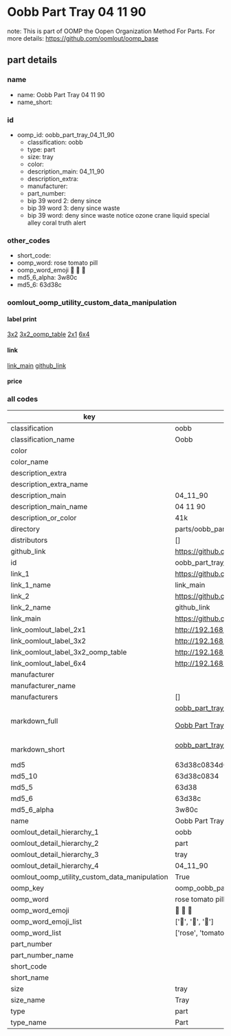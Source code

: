 # Oobb Part Tray 04 11 90  

note: This is part of OOMP the Oopen Organization Method For Parts. For more details: https://github.com/oomlout/oomp_base

##  part details





### name
* name: Oobb Part Tray 04 11 90
* name_short: 
### id
* oomp_id: oobb_part_tray_04_11_90
  * classification: oobb
  * type: part
  * size: tray
  * color: 
  * description_main: 04_11_90
  * description_extra: 
  * manufacturer: 
  * part_number: 
  * bip 39 word 2: deny since
  * bip 39 word 3: deny since waste
  * bip 39 word: deny since waste notice ozone crane liquid special alley coral truth alert

### other_codes
* short_code: 
* oomp_word: rose tomato pill
* oomp_word_emoji :rose: :tomato: :pill:
* md5_6_alpha: 3w80c
* md5_6: 63d38c






### oomlout_oomp_utility_custom_data_manipulation
#### label print
[3x2](http://192.168.1.245:1112/?label=oomp%203w80c)
[3x2_oomp_table](http://192.168.1.107:1112/?label=oomp%203w80c)
[2x1](http://192.168.1.242:1112/?label=oomp%203w80c)
[6x4](http://192.168.1.55:1112/?label=oomp%203w80c)    

#### link

[link_main](https://github.com/oomlout/oomlout_oomp_current_version_messy/tree/main/parts/oobb_part_tray_04_11_90) [github_link](https://github.com/oomlout/oomlout_oomp_part_src/tree/main/parts/oobb_part_tray_04_11_90)                             

#### price







### all codes 
| key | value |  
| --- | --- |  
| classification | oobb |  
| classification_name | Oobb |  
| color |  |  
| color_name |  |  
| description_extra |  |  
| description_extra_name |  |  
| description_main | 04_11_90 |  
| description_main_name | 04 11 90 |  
| description_or_color | 41k |  
| directory | parts/oobb_part_tray_04_11_90 |  
| distributors | [] |  
| github_link | https://github.com/oomlout/oomlout_oomp_part_src/tree/main/parts/oobb_part_tray_04_11_90 |  
| id | oobb_part_tray_04_11_90 |  
| link_1 | https://github.com/oomlout/oomlout_oomp_current_version_messy/tree/main/parts/oobb_part_tray_04_11_90 |  
| link_1_name | link_main |  
| link_2 | https://github.com/oomlout/oomlout_oomp_part_src/tree/main/parts/oobb_part_tray_04_11_90 |  
| link_2_name | github_link |  
| link_main | https://github.com/oomlout/oomlout_oomp_current_version_messy/tree/main/parts/oobb_part_tray_04_11_90 |  
| link_oomlout_label_2x1 | http://192.168.1.242:1112/?label=oomp%203w80c |  
| link_oomlout_label_3x2 | http://192.168.1.245:1112/?label=oomp%203w80c |  
| link_oomlout_label_3x2_oomp_table | http://192.168.1.107:1112/?label=oomp%203w80c |  
| link_oomlout_label_6x4 | http://192.168.1.55:1112/?label=oomp%203w80c |  
| manufacturer |  |  
| manufacturer_name |  |  
| manufacturers | [] |  
| markdown_full | [oobb_part_tray_04_11_90](https://github.com/oomlout/oomlout_oomp_current_version_messy/tree/main/parts/oobb_part_tray_04_11_90)<br>[](https://github.com/oomlout/oomlout_oomp_current_version_messy/tree/main/parts/oobb_part_tray_04_11_90)<br>[Oobb Part Tray 04 11 90](https://github.com/oomlout/oomlout_oomp_current_version_messy/tree/main/parts/oobb_part_tray_04_11_90)<br><br> |  
| markdown_short | [oobb_part_tray_04_11_90](https://github.com/oomlout/oomlout_oomp_current_version_messy/tree/main/parts/oobb_part_tray_04_11_90)<br><br> |  
| md5 | 63d38c0834d0f048c94f496fef7249d5 |  
| md5_10 | 63d38c0834 |  
| md5_5 | 63d38 |  
| md5_6 | 63d38c |  
| md5_6_alpha | 3w80c |  
| name | Oobb Part Tray 04 11 90 |  
| oomlout_detail_hierarchy_1 | oobb |  
| oomlout_detail_hierarchy_2 | part |  
| oomlout_detail_hierarchy_3 | tray |  
| oomlout_detail_hierarchy_4 | 04_11_90 |  
| oomlout_oomp_utility_custom_data_manipulation | True |  
| oomp_key | oomp_oobb_part_tray_04_11_90 |  
| oomp_word | rose tomato pill |  
| oomp_word_emoji | :rose: :tomato: :pill: |  
| oomp_word_emoji_list | [':rose:', ':tomato:', ':pill:'] |  
| oomp_word_list | ['rose', 'tomato', 'pill'] |  
| part_number |  |  
| part_number_name |  |  
| short_code |  |  
| short_name |  |  
| size | tray |  
| size_name | Tray |  
| type | part |  
| type_name | Part |  
